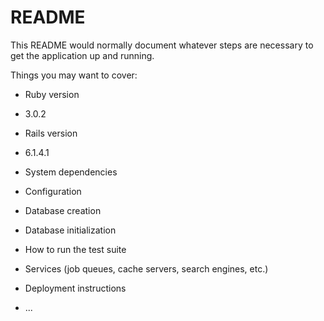 # README

This README would normally document whatever steps are necessary to get the
application up and running.

Things you may want to cover:

* Ruby version
 - 3.0.2

* Rails version
 - 6.1.4.1

* System dependencies

* Configuration

* Database creation

* Database initialization

* How to run the test suite

* Services (job queues, cache servers, search engines, etc.)

* Deployment instructions

* ...
